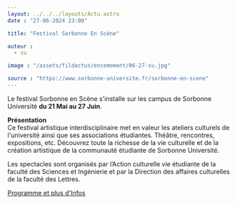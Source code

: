 ```yaml
---
layout: ../../../layouts/Actu.astro
date : "27-06-2024 23:00"

title: "Festival Sorbonne En Scène"

auteur :
  - su

image : "/assets/fildactus/encemoment/06-27-su.jpg"

source : "https://www.sorbonne-universite.fr/sorbonne-en-scene"
---
```


Le festival Sorbonne en Scène s'installe sur les campus de Sorbonne Université __du 21 Mai au 27 Juin__.

__Présentation__  
Ce festival artistique interdisciplinaire met en valeur les ateliers culturels de l'université ainsi que ses associations étudiantes. Théâtre, rencontres, expositions, etc. Découvrez toute la richesse de la vie culturelle et de la création artistique de la communauté étudiante de Sorbonne Université.

Les spectacles sont organisés par l’Action culturelle vie étudiante de la faculté des Sciences et Ingénierie et par la Direction des affaires culturelles de la faculté des Lettres.

[Programme et plus d'Infos](https://www.sorbonne-universite.fr/sorbonne-en-scene)
